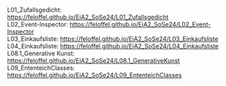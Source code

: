L01_Zufallsgedicht: https://feloffel.github.io/EiA2_SoSe24/L01_Zufallsgedicht <br>
L02_Event-Inspector: <link>https://feloffel.github.io/EiA2_SoSe24/L02_Event-Inspector</link> <br>
L03_Einkaufsliste: <link>https://feloffel.github.io/EiA2_SoSe24/L03_Einkaufsliste</link> <br>
L04_Einkaufsliste: <link>https://feloffel.github.io/EiA2_SoSe24/L04_Einkaufsliste</link> <br>
L08.1_Generative Kunst: <link>https://feloffel.github.io/EiA2_SoSe24/L08.1_GenerativeKunst</link> <br>
L09_EntenteichClasses: <link>https://feloffel.github.io/EiA2_SoSe24/L09_EntenteichClasses</link> <br>
